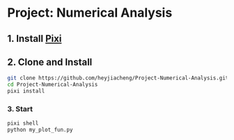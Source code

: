# Project: Numerical Analysis

## 1. Install [Pixi](https://pixi.sh/latest/installation/)

## 2. Clone and Install

```bash
git clone https://github.com/heyjiacheng/Project-Numerical-Analysis.git
cd Project-Numerical-Analysis
pixi install
```

### 3. Start
```bash
pixi shell
python my_plot_fun.py
```